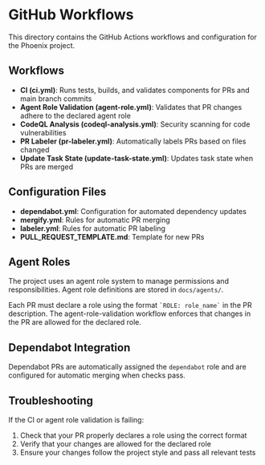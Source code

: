 # GitHub Workflows

This directory contains the GitHub Actions workflows and configuration for the Phoenix project.

## Workflows

- **CI (ci.yml)**: Runs tests, builds, and validates components for PRs and main branch commits
- **Agent Role Validation (agent-role.yml)**: Validates that PR changes adhere to the declared agent role
- **CodeQL Analysis (codeql-analysis.yml)**: Security scanning for code vulnerabilities
- **PR Labeler (pr-labeler.yml)**: Automatically labels PRs based on files changed
- **Update Task State (update-task-state.yml)**: Updates task state when PRs are merged

## Configuration Files

- **dependabot.yml**: Configuration for automated dependency updates
- **mergify.yml**: Rules for automatic PR merging
- **labeler.yml**: Rules for automatic PR labeling
- **PULL_REQUEST_TEMPLATE.md**: Template for new PRs

## Agent Roles

The project uses an agent role system to manage permissions and responsibilities. Agent role definitions are stored in `docs/agents/`.

Each PR must declare a role using the format `` `ROLE: role_name` `` in the PR description. The agent-role-validation workflow enforces that changes in the PR are allowed for the declared role.

## Dependabot Integration

Dependabot PRs are automatically assigned the `dependabot` role and are configured for automatic merging when checks pass.

## Troubleshooting

If the CI or agent role validation is failing:

1. Check that your PR properly declares a role using the correct format
2. Verify that your changes are allowed for the declared role
3. Ensure your changes follow the project style and pass all relevant tests
